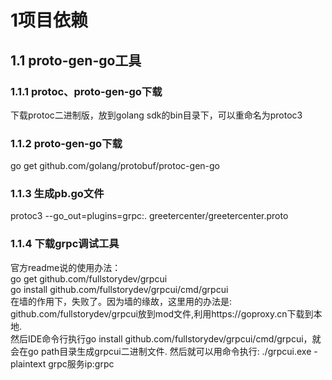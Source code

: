 # 1项目依赖
## 1.1 proto-gen-go工具
### 1.1.1 protoc、proto-gen-go下载<br>
下载protoc二进制版，放到golang sdk的bin目录下，可以重命名为protoc3

### 1.1.2 proto-gen-go下载<br>
  go get github.com/golang/protobuf/protoc-gen-go

### 1.1.3 生成pb.go文件<br>
protoc3 --go_out=plugins=grpc:. greetercenter/greetercenter.proto

### 1.1.4 下载grpc调试工具
官方readme说的使用办法：<br>
go get github.com/fullstorydev/grpcui<br>
go install github.com/fullstorydev/grpcui/cmd/grpcui<br>
在墙的作用下，失败了。因为墙的缘故，这里用的办法是:<br>
github.com/fullstorydev/grpcui放到mod文件,利用https://goproxy.cn下载到本地.<br>
然后IDE命令行执行go install github.com/fullstorydev/grpcui/cmd/grpcui，就会在go path目录生成grpcui二进制文件.
然后就可以用命令执行: ./grpcui.exe -plaintext grpc服务ip:grpc
